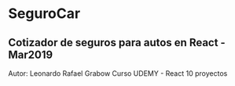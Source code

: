 # SeguroCar
Cotizador de seguros para autos en React - Mar2019
--------------------------------------------------

Autor: Leonardo Rafael Grabow
Curso UDEMY - React 10 proyectos

